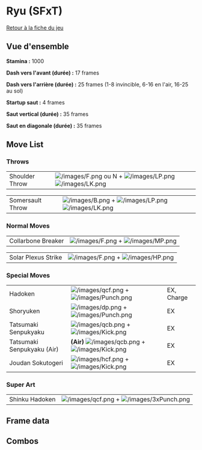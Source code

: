 # Ryu (SFxT)

[Retour à la fiche du jeu](Street_Fighter_x_Tekken "wikilink")

## Vue d'ensemble

**Stamina :** 1000

**Dash vers l'avant (durée) :** 17 frames

**Dash vers l'arrière (durée) :** 25 frames (1-8 invincible, 6-16 en
l'air, 16-25 au sol)

**Startup saut :** 4 frames

**Saut vertical (durée) :** 35 frames

**Saut en diagonale (durée) :** 35 frames

## Move List

### Throws

|                |                                                                                                                    |
|----------------|--------------------------------------------------------------------------------------------------------------------|
| Shoulder Throw | ![](/images/F.png "/images/F.png") ou N + ![](/images/LP.png "/images/LP.png")![](/images/LK.png "/images/LK.png") |

|                  |                                                                                                               |
|------------------|---------------------------------------------------------------------------------------------------------------|
| Somersault Throw | ![](/images/B.png "/images/B.png") + ![](/images/LP.png "/images/LP.png")![](/images/LK.png "/images/LK.png") |

### Normal Moves

|                    |                                                                           |
|--------------------|---------------------------------------------------------------------------|
| Collarbone Breaker | ![](/images/F.png "/images/F.png") + ![](/images/MP.png "/images/MP.png") |

|                     |                                                                           |
|---------------------|---------------------------------------------------------------------------|
| Solar Plexus Strike | ![](/images/F.png "/images/F.png") + ![](/images/HP.png "/images/HP.png") |

### Special Moves

|                            |                                                                                             |            |
|----------------------------|---------------------------------------------------------------------------------------------|------------|
| Hadoken                    | ![](/images/qcf.png "/images/qcf.png") + ![](/images/Punch.png "/images/Punch.png")         | EX, Charge |
| Shoryuken                  | ![](/images/dp.png "/images/dp.png") + ![](/images/Punch.png "/images/Punch.png")           | EX         |
| Tatsumaki Senpukyaku       | ![](/images/qcb.png "/images/qcb.png") + ![](/images/Kick.png "/images/Kick.png")           | EX         |
| Tatsumaki Senpukyaku (Air) | **(Air)** ![](/images/qcb.png "/images/qcb.png") + ![](/images/Kick.png "/images/Kick.png") | EX         |
| Joudan Sokutogeri          | ![](/images/hcf.png "/images/hcf.png") + ![](/images/Kick.png "/images/Kick.png")           | EX         |

### Super Art

|                |                                                                                         |
|----------------|-----------------------------------------------------------------------------------------|
| Shinku Hadoken | ![](/images/qcf.png "/images/qcf.png") + ![](/images/3xPunch.png "/images/3xPunch.png") |

## Frame data

## Combos
